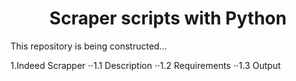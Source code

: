 # <h1 align="center"> Scraper scripts with Python </h1>

This repository is being constructed...

1.Indeed Scrapper
   ⋅⋅1.1 Description
   ⋅⋅1.2 Requirements
   ⋅⋅1.3 Output




